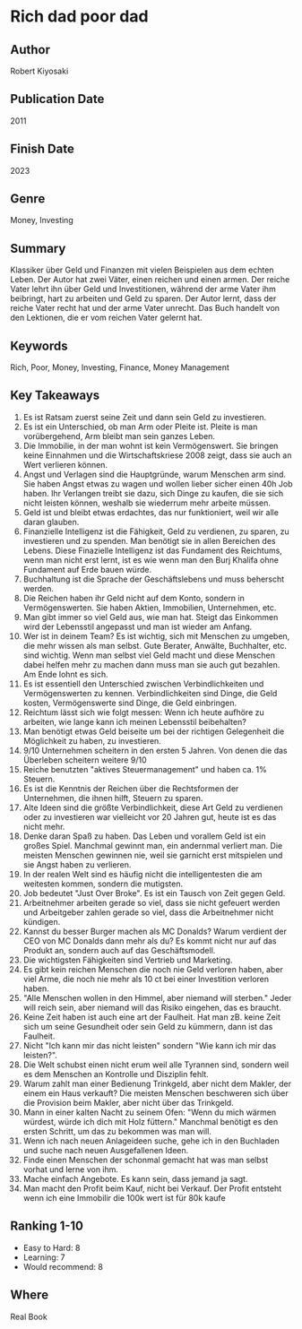 # Rich dad poor dad

## Author
Robert Kiyosaki

## Publication Date
2011

## Finish Date
2023

## Genre
Money, Investing

## Summary
Klassiker über Geld und Finanzen mit vielen Beispielen aus dem echten Leben. Der Autor hat zwei Väter, einen reichen und einen armen. Der reiche Vater lehrt ihn über Geld und Investitionen, während der arme Vater ihm beibringt, hart zu arbeiten und Geld zu sparen. Der Autor lernt, dass der reiche Vater recht hat und der arme Vater unrecht. Das Buch handelt von den Lektionen, die er vom reichen Vater gelernt hat.

## Keywords
Rich, Poor, Money, Investing, Finance, Money Management

## Key Takeaways
1. Es ist Ratsam zuerst seine Zeit und dann sein Geld zu investieren.
2. Es ist ein Unterschied, ob man Arm oder Pleite ist. Pleite is man vorübergehend, Arm bleibt man sein ganzes Leben.
3. Die Immobilie, in der man wohnt ist kein Vermögenswert. Sie bringen keine Einnahmen und die Wirtschaftskriese 2008 zeigt, dass sie auch an Wert verlieren können.
4. Angst und Verlagen sind die Hauptgründe, warum Menschen arm sind. Sie haben Angst etwas zu wagen und wollen lieber sicher einen 40h Job haben. Ihr Verlangen treibt sie dazu, sich Dinge zu kaufen, die sie sich nicht leisten können, weshalb sie wiederrum mehr arbeite müssen.
5. Geld ist und bleibt etwas erdachtes, das nur funktioniert, weil wir alle daran glauben.
6. Finanzielle Intelligenz ist die Fähigkeit, Geld zu verdienen, zu sparen, zu investieren und zu spenden. Man benötigt sie in allen Bereichen des Lebens. Diese Finazielle Intelligenz ist das Fundament des Reichtums, wenn man nicht erst lernt, ist es wie wenn man den Burj Khalifa ohne Fundament auf Erde bauen würde.
7. Buchhaltung ist die Sprache der Geschäftslebens und muss beherscht werden.
8. Die Reichen haben ihr Geld nicht auf dem Konto, sondern in Vermögenswerten. Sie haben Aktien, Immobilien, Unternehmen, etc.
9. Man gibt immer so viel Geld aus, wie man hat. Steigt das Einkommen wird der Lebensstil angepasst und man ist wieder am Anfang.
10. Wer ist in deinem Team? Es ist wichtig, sich mit Menschen zu umgeben, die mehr wissen als man selbst. Gute Berater, Anwälte, Buchhalter, etc. sind wichtig. Wenn man selbst viel Geld macht und diese Menschen dabei helfen mehr zu machen dann muss man sie auch gut bezahlen. Am Ende lohnt es sich.
11. Es ist essentiell den Unterschied zwischen Verbindlichkeiten und Vermögenswerten zu kennen. Verbindlichkeiten sind Dinge, die Geld kosten, Vermögenswerte sind Dinge, die Geld einbringen.
12. Reichtum lässt sich wie folgt messen: Wenn ich heute aufhöre zu arbeiten, wie lange kann ich meinen Lebensstil beibehalten?
13. Man benötigt etwas Geld beiseite um bei der richtigen Gelegenheit die Möglichkeit zu haben, zu investieren.
14. 9/10 Unternehmen scheitern in den ersten 5 Jahren. Von denen die das Überleben scheitern weitere 9/10
15. Reiche benutzten "aktives Steuermanagement" und haben ca. 1% Steuern.
16. Es ist die Kenntnis der Reichen über die Rechtsformen der Unternehmen, die ihnen hilft, Steuern zu sparen.
17. Alte Ideen sind die größte Verbindlichkeit, diese Art Geld zu verdienen oder zu investieren war vielleicht vor 20 Jahren gut, heute ist es das nicht mehr.
18. Denke daran Spaß zu haben. Das Leben und vorallem Geld ist ein großes Spiel. Manchmal gewinnt man, ein andernmal verliert man. Die meisten Menschen gewinnen nie, weil sie garnicht erst mitspielen und sie Angst haben zu verlieren.
19. In der realen Welt sind es häufig nicht die intelligentesten die am weitesten kommen, sondern die mutigsten.
20. Job bedeutet "Just Over Broke". Es ist ein Tausch von Zeit gegen Geld.
21. Arbeitnehmer arbeiten gerade so viel, dass sie nicht gefeuert werden und Arbeitgeber zahlen gerade so viel, dass die Arbeitnehmer nicht kündigen.
22. Kannst du besser Burger machen als MC Donalds? Warum verdient der CEO von MC Donalds dann mehr als du? Es kommt nicht nur auf das Produkt an, sondern auch auf das Geschäftsmodell.
23. Die wichtigsten Fähigkeiten sind Vertrieb und Marketing.
24. Es gibt kein reichen Menschen die noch nie Geld verloren haben, aber viel Arme, die noch nie mehr als 10 ct bei einer Investition verloren haben.
25. "Alle Menschen wollen in den Himmel, aber niemand will sterben." Jeder will reich sein, aber niemand will das Risiko eingehen, das es braucht.
26. Keine Zeit haben ist auch eine art der Faulheit. Hat man zB. keine Zeit sich um seine Gesundheit oder sein Geld zu kümmern, dann ist das Faulheit.
27. Nicht "Ich kann mir das nicht leisten" sondern "Wie kann ich mir das leisten?".
28. Die Welt schubst einen nicht erum weil alle Tyrannen sind, sondern weil es dem Menschen an Kontrolle und Disziplin fehlt.
29. Warum zahlt man einer Bedienung Trinkgeld, aber nicht dem Makler, der einem ein Haus verkauft? Die meisten Menschen beschweren sich über die Provision beim Makler, aber nicht über das Trinkgeld.
30. Mann in einer kalten Nacht zu seinem Ofen: "Wenn du mich wärmen würdest, würde ich dich mit Holz füttern." Manchmal benötigt es den ersten Schritt, um das zu bekommen was man will.
31. Wenn ich nach neuen Anlageideen suche, gehe ich in den Buchladen und suche nach neuen Ausgefallenen Ideen.
32. Finde einen Menschen der schonmal gemacht hat was man selbst vorhat und lerne von ihm.
33. Mache einfach Angebote. Es kann sein, dass jemand ja sagt.
34. Man macht den Profit beim Kauf, nicht bei Verkauf. Der Profit entsteht wenn ich eine Immobilir die 100k wert ist für 80k kaufe

## Ranking 1-10
- Easy to Hard: 8
- Learning: 7
- Would recommend: 8

## Where
Real Book